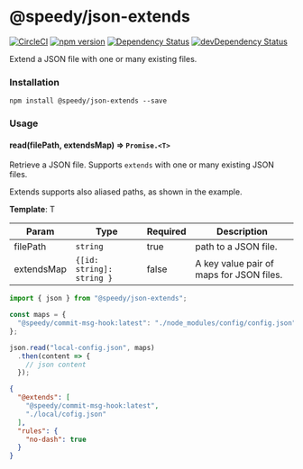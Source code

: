 # @speedy/json-extends
[![CircleCI](https://circleci.com/gh/alan-agius4/speedy-json-extends.svg?style=shield)](https://circleci.com/gh/alan-agius4/speedy-json-extends)
[![npm version](https://img.shields.io/npm/v/@speedy/json-extends.svg)](https://www.npmjs.com/package/@speedy/json-extends)
[![Dependency Status](https://img.shields.io/david/alan-agius4/speedy-json-extends.svg?style=flat-square)](https://david-dm.org/alan-agius4/speedy-json-extends)
[![devDependency Status](https://img.shields.io/david/dev/alan-agius4/speedy-json-extends.svg?style=flat-square)](https://david-dm.org/alan-agius4/speedy-json-extends?type=dev)

Extend a JSON file with one or many existing files.

### Installation

```core
npm install @speedy/json-extends --save
```


### Usage

#### read(filePath, extendsMap) ⇒ <code>Promise.&lt;T&gt;</code>
Retrieve a JSON file. Supports `extends` with one or many existing JSON files.

Extends supports also aliased paths, as shown in the example.

**Template**: T  

| Param      | Type                      | Required | Description                              |
|------------|---------------------------|----------|------------------------------------------|
| filePath   | `string`                  | true     | path to a JSON file.                     |
| extendsMap | `{[id: string]: string }` | false    | A key value pair of maps for JSON files. |


```ts
import { json } from "@speedy/json-extends";

const maps = {
  "@speedy/commit-msg-hook:latest": "./node_modules/config/config.json"
};

json.read("local-config.json", maps)
  .then(content => {
    // json content
  });
```

```json
{
  "@extends": [
    "@speedy/commit-msg-hook:latest",
    "./local/cofig.json"
  ],
  "rules": {
    "no-dash": true
  }
}
```